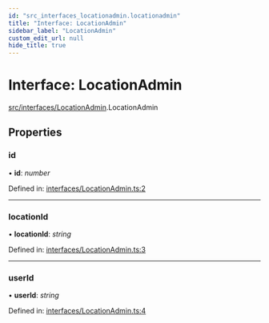 ```yaml
---
id: "src_interfaces_locationadmin.locationadmin"
title: "Interface: LocationAdmin"
sidebar_label: "LocationAdmin"
custom_edit_url: null
hide_title: true
---
```


# Interface: LocationAdmin

[src/interfaces/LocationAdmin](../modules/src_interfaces_locationadmin.md).LocationAdmin

## Properties

### id

• **id**: *number*

Defined in: [interfaces/LocationAdmin.ts:2](https://github.com/xr3ngine/xr3ngine/blob/77d12cea0/packages/common/src/interfaces/LocationAdmin.ts#L2)

___

### locationId

• **locationId**: *string*

Defined in: [interfaces/LocationAdmin.ts:3](https://github.com/xr3ngine/xr3ngine/blob/77d12cea0/packages/common/src/interfaces/LocationAdmin.ts#L3)

___

### userId

• **userId**: *string*

Defined in: [interfaces/LocationAdmin.ts:4](https://github.com/xr3ngine/xr3ngine/blob/77d12cea0/packages/common/src/interfaces/LocationAdmin.ts#L4)

